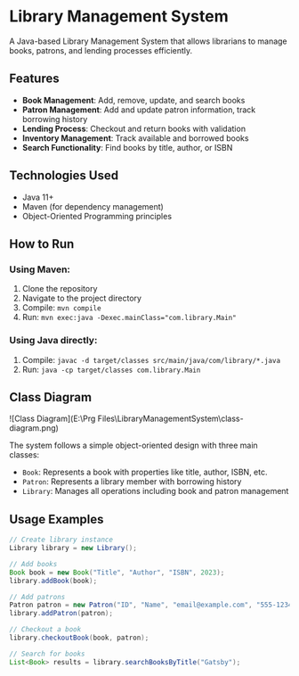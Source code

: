 # Library Management System

A Java-based Library Management System that allows librarians to manage books, patrons, and lending processes efficiently.

## Features

- **Book Management**: Add, remove, update, and search books
- **Patron Management**: Add and update patron information, track borrowing history
- **Lending Process**: Checkout and return books with validation
- **Inventory Management**: Track available and borrowed books
- **Search Functionality**: Find books by title, author, or ISBN

## Technologies Used

- Java 11+
- Maven (for dependency management)
- Object-Oriented Programming principles


## How to Run

### Using Maven:
1. Clone the repository
2. Navigate to the project directory
3. Compile: `mvn compile`
4. Run: `mvn exec:java -Dexec.mainClass="com.library.Main"`

### Using Java directly:
1. Compile: `javac -d target/classes src/main/java/com/library/*.java`
2. Run: `java -cp target/classes com.library.Main`

## Class Diagram

![Class Diagram](E:\Prg Files\LibraryManagementSystem\class-diagram.png)

The system follows a simple object-oriented design with three main classes:
- `Book`: Represents a book with properties like title, author, ISBN, etc.
- `Patron`: Represents a library member with borrowing history
- `Library`: Manages all operations including book and patron management

## Usage Examples

```java
// Create library instance
Library library = new Library();

// Add books
Book book = new Book("Title", "Author", "ISBN", 2023);
library.addBook(book);

// Add patrons
Patron patron = new Patron("ID", "Name", "email@example.com", "555-1234");
library.addPatron(patron);

// Checkout a book
library.checkoutBook(book, patron);

// Search for books
List<Book> results = library.searchBooksByTitle("Gatsby");